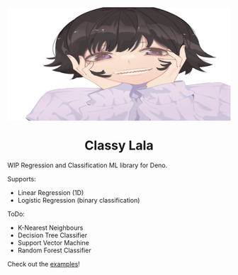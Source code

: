 <img align="center" src="/assets/lala.webp" alt="La Lala" height="256px" width="100%">

<h1 align="center">Classy Lala</h1>

WIP Regression and Classification ML library for Deno.

Supports:
- Linear Regression (1D)
- Logistic Regression (binary classification)

ToDo:
- K-Nearest Neighbours
- Decision Tree Classifier
- Support Vector Machine
- Random Forest Classifier

Check out the [examples](/examples/)!